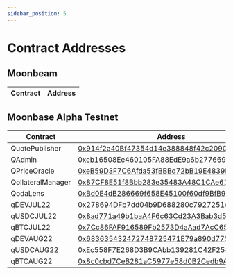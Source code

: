```yaml
---
sidebar_position: 5
---
```


# Contract Addresses

## Moonbeam

| Contract | Address |
| -------- | ------- |


## Moonbase Alpha Testnet
| Contract | Address |
| -------- | ------- |
| QuotePublisher | [0x914f2a40Bf47354d14e388848f42c20909533DFd](https://moonbase.moonscan.io/address/0x914f2a40Bf47354d14e388848f42c20909533DFd) |
| QAdmin | [0xeb16508Ee460105FA88EdE9a6b277669Bb868595](https://moonbase.moonscan.io/address/0xeb16508Ee460105FA88EdE9a6b277669Bb868595) |
| QPriceOracle | [0xeB59D3F7C6Afda53fBBBd72bB19E4839b1a917ec](https://moonbase.moonscan.io/address/0xeB59D3F7C6Afda53fBBBd72bB19E4839b1a917ec) |
| QollateralManager | [0x87CF8E51f8Bbb283e35483A48C1CAe61eB6f6948](https://moonbase.moonscan.io/address/0x87CF8E51f8Bbb283e35483A48C1CAe61eB6f6948) |
| QodaLens | [0xBd0E4dB286669f658E45100f60df9BfB9a4F3140](https://moonbase.moonscan.io/address/0xBd0E4dB286669f658E45100f60df9BfB9a4F3140) |
| qDEVJUL22 | [0x278694DFb7dd04b9D688280c7927251eCa9f010f](https://moonbase.moonscan.io/address/0x278694DFb7dd04b9D688280c7927251eCa9f010f) |
| qUSDCJUL22 | [0x8ad771a49b1baA4F6c63Cd23A3Bab3d5a6fdd468](https://moonbase.moonscan.io/address/0x8ad771a49b1baA4F6c63Cd23A3Bab3d5a6fdd468) |
| qBTCJUL22 | [0x7Cc86FAF916589Fb2573D4aAad7AcC651E79621e](https://moonbase.moonscan.io/address/0x7Cc86FAF916589Fb2573D4aAad7AcC651E79621e) |
| qDEVAUG22 | [0x683635432472748725471E79a890d7753fF19732](https://moonbase.moonscan.io/address/0x683635432472748725471E79a890d7753fF19732) |
| qUSDCAUG22 | [0xEc558F7E268D3B9CAbb139281C42F25806c68E48](https://moonbase.moonscan.io/address/0xEc558F7E268D3B9CAbb139281C42F25806c68E48) |
| qBTCAUG22 | [0x8c0cbd7CeB281aC5977e58d0B2Cedb9A77df6AE8](https://moonbase.moonscan.io/address/0x8c0cbd7CeB281aC5977e58d0B2Cedb9A77df6AE8) |

